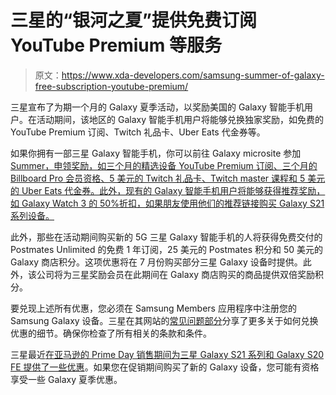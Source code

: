 # 三星的“银河之夏”提供免费订阅 YouTube Premium 等服务

> 原文：<https://www.xda-developers.com/samsung-summer-of-galaxy-free-subscription-youtube-premium/>

三星宣布了为期一个月的 Galaxy 夏季活动，以奖励美国的 Galaxy 智能手机用户。在活动期间，该地区的 Galaxy 智能手机用户将能够兑换独家奖励，如免费的 YouTube Premium 订阅、Twitch 礼品卡、Uber Eats 代金券等。

如果你拥有一部三星 Galaxy 智能手机，你可以前往 Galaxy microsite 参加 [Summer，申领奖励，如三个月的精选设备 YouTube Premium 订阅、三个月的 Billboard Pro 会员资格、5 美元的 Twitch 礼品卡、Twitch master 课程和 5 美元的 Uber Eats 代金券。此外，现有的 Galaxy 智能手机用户将能够获得推荐奖励，如 Galaxy Watch 3 的 50%折扣，如果朋友使用他们的推荐链接购买 Galaxy S21 系列设备。](https://shop-links.co/1744235156764125597?u1=546f285b-e805-4406-bed1-283bc320e946)

此外，那些在活动期间购买新的 5G 三星 Galaxy 智能手机的人将获得免费交付的 Postmates Unlimited 的免费 1 年订阅，25 美元的 Postmates 积分和 50 美元的 Galaxy 商店积分。这项优惠将在 7 月份购买部分三星 Galaxy 设备时提供。此外，该公司将为三星奖励会员在此期间在 Galaxy 商店购买的商品提供双倍奖励积分。

要兑现上述所有优惠，您必须在 Samsung Members 应用程序中注册您的 Samsung Galaxy 设备。三星在其网站的[常见问题部分](https://shop-links.co/1744235156034637352?u1=b1d7733f-77e3-47b0-8754-a14d6d783394)分享了更多关于如何兑换优惠的细节。确保你检查了所有相关的条款和条件。

三星最近[在亚马逊的 Prime Day 销售期间为三星 Galaxy S21 系列和 Galaxy S20 FE 提供了一些优惠](https://www.xda-developers.com/best-prime-day-2021-deals-galaxy-21-galaxy-20-fe/)。如果您在促销期间购买了新的 Galaxy 设备，您可能有资格享受一些 Galaxy 夏季优惠。